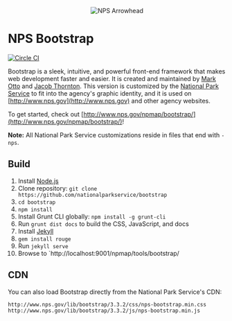 <p align="center">
  <img src="https://raw.githubusercontent.com/nationalparkservice/bootstrap/master/img/apple-touch-icon-144x144-precomposed.png" alt="NPS Arrowhead">
</p>

# NPS Bootstrap

[![Circle CI](https://circleci.com/gh/nationalparkservice/bootstrap.svg?style=svg)](https://circleci.com/gh/nationalparkservice/bootstrap)

Bootstrap is a sleek, intuitive, and powerful front-end framework that makes web development faster and easier. It is created and maintained by [Mark Otto](http://twitter.com/mdo) and [Jacob Thornton](http://twitter.com/fat). This version is customized by the [National Park Service](http://www.nps.gov) to fit into the agency's graphic identity, and it is used on [http://www.nps.gov](http://www.nps.gov) and other agency websites.

To get started, check out [http://www.nps.gov/npmap/bootstrap/](http://www.nps.gov/npmap/bootstrap/)!

**Note:** All National Park Service customizations reside in files that end with `-nps`.

## Build

1. Install [Node.js](http://nodejs.org/download)
1. Clone repository: `git clone https://github.com/nationalparkservice/bootstrap`
1. `cd bootstrap`
1. `npm install`
1. Install Grunt CLI globally: `npm install -g grunt-cli`
1. Run `grunt dist docs` to build the CSS, JavaScript, and docs
1. Install [Jekyll](http://jekyllrb.com/)
1. `gem install rouge`
1. Run `jekyll serve`
1. Browse to `http://localhost:9001/npmap/tools/bootstrap/

## CDN

You can also load Bootstrap directly from the National Park Service's CDN:

    http://www.nps.gov/lib/bootstrap/3.3.2/css/nps-bootstrap.min.css
    http://www.nps.gov/lib/bootstrap/3.3.2/js/nps-bootstrap.min.js
